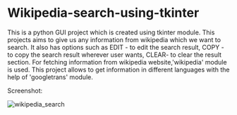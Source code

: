 # Wikipedia-search-using-tkinter

This is a python GUI project which is created using tkinter module. This projects aims to give us any information from wikipedia which we want to search. It also has options such as EDIT - to edit the search result, COPY - to copy the search result wherever user wants, CLEAR- to clear the result section. For fetching information from wikipedia website,'wikipedia' module is used. This project allows to get information in different languages with the help of 'googletrans' module.

Screenshot:

![wikipedia_search](https://github.com/Shreya-Chinchane/Wikipedia-search-using-tkinter/assets/53463113/38c56ad7-ba12-44ab-8bc5-533dd506a863)
